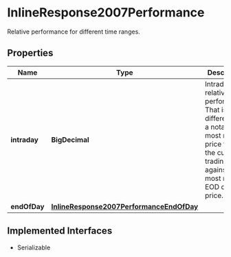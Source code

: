 

# InlineResponse2007Performance

Relative performance for different time ranges.

## Properties

Name | Type | Description | Notes
------------ | ------------- | ------------- | -------------
**intraday** | **BigDecimal** | Intraday relative performance. That is the difference of a notation&#39;s most recent price from the current trading day against the most recent EOD closing price. |  [optional]
**endOfDay** | [**InlineResponse2007PerformanceEndOfDay**](InlineResponse2007PerformanceEndOfDay.md) |  |  [optional]


## Implemented Interfaces

* Serializable


